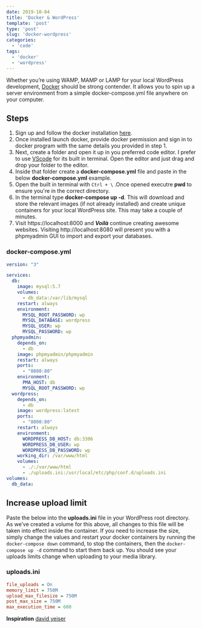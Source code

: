 ```yaml
---
date: 2019-10-04
title: 'Docker & WordPress'
template: 'post'
type: 'post'
slug: 'docker-wordpress'
categories:
  - 'code'
tags:
  - 'docker'
  - 'wordpress'
---
```


Whether you’re using WAMP, MAMP or LAMP for your local WordPress development, [Docker](https://www.docker.com/) should be strong contender. It allows you to spin up a server environment from a simple docker-compose.yml file anywhere on your computer.

## Steps

1.  Sign up and follow the docker installation [here](https://www.docker.com/get-started).
2.  Once installed launch docker, provide docker permission and sign in to docker program with the same details you provided in step 1.
3.  Next, create a folder and open it up in you preferred code editor. I prefer to use [VScode](https://code.visualstudio.com/) for its built in terminal. Open the editor and just drag and drop your folder to the editor.
4.  Inside that folder create a **docker-compose.yml** file and paste in the below **docker-compose.yml** example.
5.  Open the built in terminal with `Ctrl + \` .Once opened executre **pwd** to ensure you're in the correct directory.
6.  In the terminal type **docker-compose up -d**. This will download and store the relevant images (if not already installed) and create unique containers for your local WordPress site. This may take a couple of minutes.
7.  Visit https://localhost:8000 and **_Voilà_** continue creating awesome websites. Visiting http://localhost:8080 will present you with a phpmyadmin GUI to import and export your databases.

### docker-compose.yml

```yaml
version: "3"

services:
  db:
    image: mysql:5.7
    volumes:
      - db_data:/var/lib/mysql
    restart: always
    environment:
      MYSQL_ROOT_PASSWORD: wp
      MYSQL_DATABASE: wordpress
      MYSQL_USER: wp
      MYSQL_PASSWORD: wp
  phpmyadmin:
    depends_on:
      - db
    image: phpmyadmin/phpmyadmin
    restart: always
    ports:
      - "8080:80"
    environment:
      PMA_HOST: db
      MYSQL_ROOT_PASSWORD: wp
  wordpress:
    depends_on:
      - db
    image: wordpress:latest
    ports:
      - "8000:80"
    restart: always
    environment:
      WORDPRESS_DB_HOST: db:3306
      WORDPRESS_DB_USER: wp
      WORDPRESS_DB_PASSWORD: wp
    working_dir: /var/www/html
    volumes:
      - ./:/var/www/html
      - ./uploads.ini:/usr/local/etc/php/conf.d/uploads.ini
volumes:
  db_data:
```

## Increase upload limit

Paste the below into the **uploads.ini** file in your WordPress root directory. As we’ve created a volume for this above, all changes to this file will be taken into effect inside the container. If you need to increase the size, simply change the values and restart your docker containers by running the `docker-compose down` command, to stop the containers, then the `docker-compose up -d` command to start them back up. You should see your uploads limits change when uploading to your media library.

### uploads.ini

```ini
file_uploads = On
memory_limit = 750M
upload_max_filesize = 750M
post_max_size = 750M
max_execution_time = 600
```

**Inspiration** [david yeiser](https://davidyeiser.com/tutorial/docker-wordpress-theme-setup)